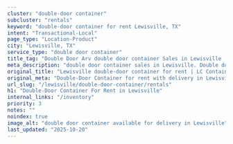 ```yaml
---
cluster: "double-door container"
subcluster: "rentals"
keyword: "double-door container for rent Lewisville, TX"
intent: "Transactional-Local"
page_type: "Location-Product"
city: "Lewisville, TX"
service_type: "double door container"
title_tag: "Double Door Arv double door container Sales in Lewisville | LC Container"
meta_description: "double door container sales in Lewisville. Double door containers for easy access. Fast delivery, competitive pricing. Serving double door container area. Quote ID: U6J. Call (214) 524-4168 for your free quote today."
original_title: "Lewisville double-door container for rent | LC Container"
original_meta: "Double-Door Container for rent with delivery in Lewisville, TX. LC Container — local Since 2003. Get pricing today."
url_slug: "/lewisville/double-door-container/rentals"
h1: "Double-Door Container For Rent in Lewisville"
internal_links: "/inventory"
priority: 3
notes: ""
noindex: true
image_alt: "double door container available for delivery in Lewisville"
last_updated: "2025-10-20"
---
```


<!-- TODO: Add unique city/inventory copy, images, and internal links here. -->
